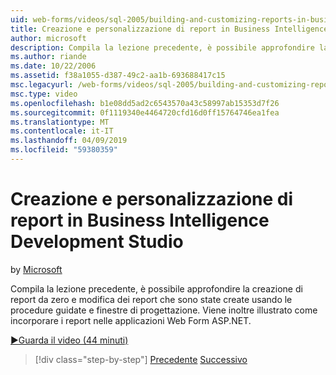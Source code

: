 ```yaml
---
uid: web-forms/videos/sql-2005/building-and-customizing-reports-in-business-intelligence-development-studio
title: Creazione e personalizzazione di report in Business Intelligence Development Studio | Microsoft Docs
author: microsoft
description: Compila la lezione precedente, è possibile approfondire la creazione di report da zero e modifica dei report che sono state create usando le procedure guidate e finestre di progettazione. Abbiamo un...
ms.author: riande
ms.date: 10/22/2006
ms.assetid: f38a1055-d387-49c2-aa1b-693688417c15
msc.legacyurl: /web-forms/videos/sql-2005/building-and-customizing-reports-in-business-intelligence-development-studio
msc.type: video
ms.openlocfilehash: b1e08dd5ad2c6543570a43c58997ab15353d7f26
ms.sourcegitcommit: 0f1119340e4464720cfd16d0ff15764746ea1fea
ms.translationtype: MT
ms.contentlocale: it-IT
ms.lasthandoff: 04/09/2019
ms.locfileid: "59380359"
---
```

# <a name="building-and-customizing-reports-in-business-intelligence-development-studio"></a>Creazione e personalizzazione di report in Business Intelligence Development Studio

by [Microsoft](https://github.com/microsoft)

Compila la lezione precedente, è possibile approfondire la creazione di report da zero e modifica dei report che sono state create usando le procedure guidate e finestre di progettazione. Viene inoltre illustrato come incorporare i report nelle applicazioni Web Form ASP.NET.

[&#9654;Guarda il video (44 minuti)](https://channel9.msdn.com/Blogs/ASP-NET-Site-Videos/building-and-customizing-reports-in-business-intelligence-development-studio)

> [!div class="step-by-step"]
> [Precedente](getting-started-with-reporting-services.md)
> [Successivo](creating-and-using-stored-procedures.md)
